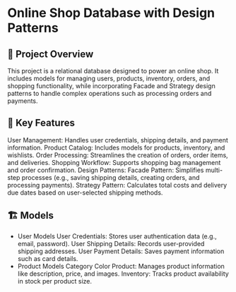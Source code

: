# Online Shop Database with Design Patterns

## 📖 Project Overview

This project is a relational database designed to power an online shop. It includes models for managing users, products, inventory, orders, and shopping functionality, while incorporating Facade and Strategy design patterns to handle complex operations such as processing orders and payments.

## 🌟 Key Features
User Management: Handles user credentials, shipping details, and payment information.
Product Catalog: Includes models for products, inventory, and wishlists.
Order Processing: Streamlines the creation of orders, order items, and deliveries.
Shopping Workflow: Supports shopping bag management and order confirmation.
Design Patterns:
Facade Pattern: Simplifies multi-step processes (e.g., saving shipping details, creating orders, and processing payments).
Strategy Pattern: Calculates total costs and delivery due dates based on user-selected shipping methods.

## 🏗️ Models
- User Models
User Credentials: Stores user authentication data (e.g., email, password).
User Shipping Details: Records user-provided shipping addresses.
User Payment Details: Saves payment information such as card details.
- Product Models
Category
Color
Product: Manages product information like description, price, and images.
Inventory: Tracks product availability in stock per product size.
